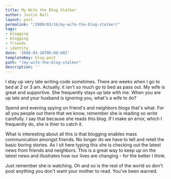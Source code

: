 ```yaml
---
title: My Wife the Blog Stalker
author: Justin Ball
layout: post
permalink: "/2008/03/16/my-wife-the-blog-stalker/"
tags:
- blogging
- blogging
- friends
- identity
date: '2008-03-16T06:00:00Z'
templateKey: blog-post
path: "/my-wife-the-blog-stalker"
description: ''
---
```


I stay up very late writing code sometimes. There are weeks when I go to bed at 2 or 3 am. Actually, it isn't so much go to bed as pass out. My wife is great and supportive. She frequently stays up late with me. When you are up late and your husband is ignoring you, what's a wife to do?

Spend and evening spying on friend's and neighbors blogs that's what. For all you people out there that we know, remember she is reading so write carefully. I say that because she reads this blog. If I make an error, which I frequently do, she is thier to catch it.

What is interesting about all this is that blogging enables mass communication amongst friends. No longer do we have to tell and retell the basic boring stories. As I sit here typing this she is checking out the latest news from friends and neighbors. This is a great way to keep up on the latest news and illustrates how our lives are changing - for the better I think.

Just remember she is watching. Oh and so is the rest of the world so don't post anything you don't want your mother to read. You've been warned.
